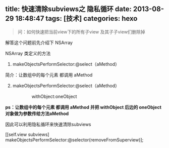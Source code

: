 title: 快速清除subviews之 隐私循环
date: 2013-08-29 18:48:47
tags: [技术]
categories: hexo
---

> 问：如何快速把当前view下的所有子view 及其子子view们删除掉
<!-- more -->
解答这个问题前先介绍下 NSArray 

NSArray 类定义的方法

1.  makeObjectsPerformSelector:@select（aMethod）

简介：让数组中的每个元素 都调用 aMethod 

2. makeObjectsPerformSelector:@select（aMethod）

   　　　　              withObject:oneObject

**ps：让数组中的每个元素 都调用 aMethod  并把 withObject 后边的 oneObject 对象做为参数传给方法aMethod**

因此可以利用隐私循环来快速清除subviews

[[self.view subviews] makeObjectsPerformSelector:@selector(removeFromSuperview)];